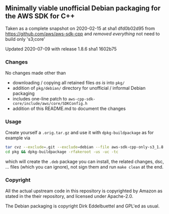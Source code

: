 
## Minimally viable unofficial Debian packaging for the AWS SDK for C++

Taken as a complete snapshot on 2020-02-15 at sha1 dfd0b02d95 from
https://github.com/aws/aws-sdk-cpp
and _removed everything_ not need to build only 's3;core'

Updated 2020-07-09 with release 1.8.6 sha1 1602b75

### Changes

No changes made other than

- downloading / copying all retained files _as is_ into `pkg/`
- addition of `pkg/debian/` directory for unofficial / informal Debian packaging
- includes one-line patch to `aws-cpp-sdk-core/include/aws/core/SDKConfig.h`
- addition of this README.md to document the changes

### Usage

Create yourself a `.orig.tar.gz` and use it with `dpkg-buildpackage` as for example via 

```sh
tar cvz --exclude=.git --exclude=debian --file aws-sdk-cpp-only-s3_1.8.6.orig.tar.gz pkg
cd pkg && dpkg-buildpackage -rfakeroot -us -uc -tc
```

which will create the `.deb` package you can install, the related
changes, dsc, ... files (which you can ignore), not sign them and run
`make clean` at the end.

### Copyright

All the actual upstream code in this repository is copyrighted by
Amazon as stated in the their repository, and licensed under Apache-2.0.

The Debian packaging is copyright Dirk Eddelbuettel and GPL'ed as usual.
